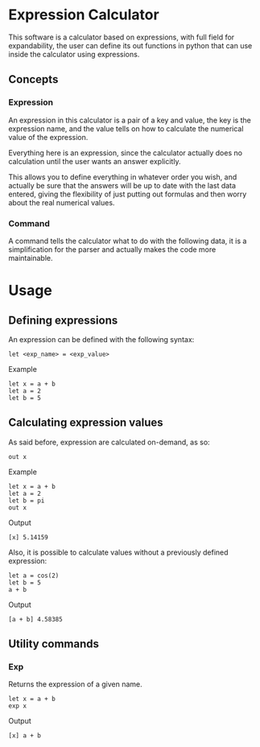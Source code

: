 # Expression Calculator

This software is a calculator based on expressions, with full field
for expandability, the user can define its out functions in python
that can use inside the calculator using expressions.

## Concepts

### Expression

An expression in this calculator is a pair of a key and value, the key
is the expression name, and the value tells on how to calculate the
numerical value of the expression.

Everything here is an expression, since the calculator actually does
no calculation until the user wants an answer explicitly.

This allows you to define everything in whatever order you wish, and
actually be sure that the answers will be up to date with the last data
entered, giving the flexibility of just putting out formulas and then
worry about the real numerical values.

### Command

A command tells the calculator what to do with the following data, it
is a simplification for the parser and actually makes the code more
maintainable.

# Usage

## Defining expressions

An expression can be defined with the following syntax:

```
let <exp_name> = <exp_value>
```

Example

```
let x = a + b
let a = 2
let b = 5
```

## Calculating expression values

As said before, expression are calculated on-demand, as so:

```
out x
```

Example

```
let x = a + b
let a = 2
let b = pi
out x
```

Output

```
[x] 5.14159
```

Also, it is possible to calculate values without a previously defined 
expression:

```
let a = cos(2)
let b = 5
a + b
```

Output
```
[a + b] 4.58385
```

## Utility commands

### Exp

Returns the expression of a given name.

```
let x = a + b
exp x
```

Output

```
[x] a + b 
```
